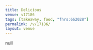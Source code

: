 ```yaml
---
title: Delicious
venue: v17186
tags: [takeaway, food, "fhrs:662028"]
permalink: /v/17186/
layout: venue
---
```

null